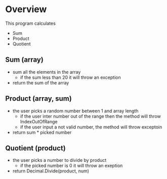 ﻿# Overview

This program calculates 
- Sum
- Product
- Quotient

## Sum (array)
- sum all the elements in the array
	- if the sum less than 20 it will throw an exception
- return the sum of the array

## Product (array, sum)
- the user picks a random number between 1 and array length
	- if the user inter number out of the range then the method will throw IndexOutOfRange
	- if the user input a not valid number, the method will throw exceptoin
- return sum * picked number

## Quotient (product)
- the user picks a number to divide by product
	- if the picked number is 0 it will throw an exeption
- return Decimal.Divide(product, num)
